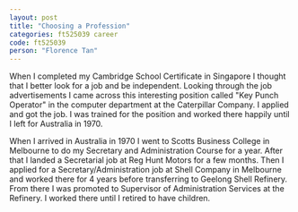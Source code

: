 ```yaml
---
layout: post
title: "Choosing a Profession"
categories: ft525039 career
code: ft525039
person: "Florence Tan"
---
```


When I completed my Cambridge School Certificate in Singapore I thought that I better look for a job and be independent. Looking through the job advertisements I came across this interesting position called "Key Punch Operator" in the computer department at the Caterpillar Company. I applied and got the job. I was trained for the position and worked there happily until I left for Australia in 1970.

When I arrived in Australia in 1970 I went to Scotts Business College in Melbourne to do my Secretary and Administration Course for a year. After that I landed a Secretarial job at Reg Hunt Motors for a few months. Then I applied for a Secretary/Administration job at Shell Company in Melbourne and worked there for 4 years before transferring to Geelong Shell Refinery. From there I was promoted to Supervisor of Administration Services at the Refinery. I worked there until I retired to have children.